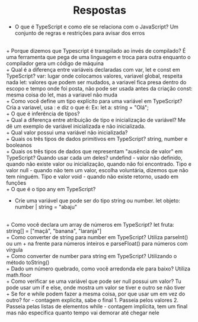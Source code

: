 <h1 align="center"> Respostas </h1>

+ O que é TypeScript e como ele se relaciona com o JavaScript?
    Um conjunto de regras e restrições para avisar dos erros
</br>
+ Porque dizemos que Typescript é transpilado ao invés de compilado?
    É uma ferramenta que pega de uma linguagem e troca para outra enquanto o compilador gera um código de máquina
</br>
+ Qual é a diferença entre variáveis ​​declaradas com var, let e const em TypeScript?
    var: lugar onde colocamos valores, variavel global, respeita nada
    let: valores que podem ser mudados, a variavel fica presa dentro do escopo e tempo onde foi posta, não pode ser usada antes da criação
    const: mesma coisa do let, mas a variavel não muda
</br>
+ Como você define um tipo explícito para uma variável em TypeScript?
    Cria a variavel, usa : e diz o que é:
    Ex: let a: string = "Olá";
</br>
+ O que é inferência de tipos?
</br>
+ Qual a diferença entre atribuição de tipo e inicialização de variável? Me dê um exemplo de variável inicializada e não inicializada.
</br>
+ Qual valor possui uma variável não inicializada?
</br>
+ Quais os três tipos de dados primitivos em TypeScript?
    string, number e booleanos
</br>
+ Quais os três tipos de dados que representam "ausência de valor" em TypeScript? Quando usar cada um deles?
    undefind - valor não definido, quando não existe valor ou inicialização, quando não foi encontrado. Tipo e valor
    null - quando não tem um valor, escolha voluntária, dizemos que não tem ninguém. Tipo e valor
    void - quando não existe retorno, usado em funções
</br>
+ O que é o tipo any em TypeScript?
</br>

+ Crie uma variável que pode ser do tipo string ou number.
    let objeto: number | string = "abaju"
</br>
+ Como você declara um array de números em TypeScript?
   let fruta: string[] = ["maçã", "banana", "laranja"]
</br>
+ Como converter de string para number em TypeScript?
    Utiliza parseInt() ou um + na frente para números inteiros e parseFloat() para números com vírgula
</br>
+ Como converter de number para string em TypeScript?
    Utilizando o método toString()
</br>
+ Dado um número quebrado, como você arredonda ele para baixo?
    Utiliza math.floor
</br>
+ Como verificar se uma variável que pode ser null possui um valor?
    Tu pode usar um if e else, onde mostra um valor se tiver e outro se não tiver
</br>
+ Se for e while podem fazer a mesma coisa, por que usar um em vez do outro?
    for - contagem explicita, sabe o final
    1. Passeia pelos valores
    2. Passeia pelas listas de elementos
    while - contagem implícita, tem um final mas não especifica quanto tempo vai demorar até chegar nele
